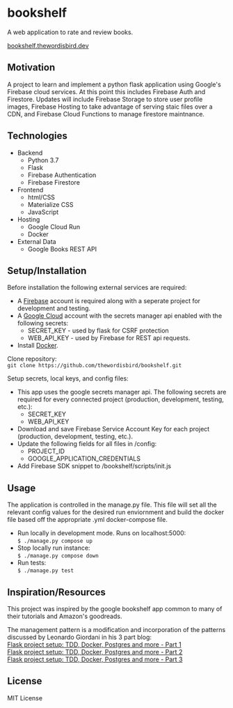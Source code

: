 # bookshelf
A web application to rate and review books.

[bookshelf.thewordisbird.dev](https://bookshelf.thewordisbird.dev)

## Motivation
A project to learn and implement a python flask application using Google's Firebase cloud services. At this point this includes Firebase Auth and Firestore. Updates will include Firebase Storage to store user profile images, Firebase Hosting to take advantage of serving staic files over a CDN, and Firebase Cloud Functions to manage firestore maintnance.

## Technologies
* Backend
    * Python 3.7
    * Flask
    * Firebase Authentication
    * Firebase Firestore
* Frontend
    * html/CSS
    * Materialize CSS
    * JavaScript 
* Hosting
    * Google Cloud Run
    * Docker
* External Data
    * Google Books REST API

## Setup/Installation
Before installation the following external services are required: 
* A [Firebase](https://firebase.google.com) account is required along with a seperate project for development and testing.
* A [Google Cloud](https://cloud.google.com) account with the secrets manager api enabled with the following secrets:
    * SECRET_KEY - used by flask for CSRF protection
    * WEB_API_KEY - used by Firebase for REST api requests.
* Install [Docker](https://docker.com).


Clone repository:    
    ```git clone https://github.com/thewordisbird/bookshelf.git```


Setup secrets, local keys, and config files:
* This app uses the google secrets manager api. The following secrets are required for every connected project (production, development, testing, etc.):
    * SECRET_KEY 
    * WEB_API_KEY
* Download and save Firebase Service Account Key for each project (production, development, testing, etc.).
* Update the following fields for all files in /config:
    * PROJECT_ID
    * GOOGLE_APPLICATION_CREDENTIALS
* Add Firebase SDK snippet to /bookshelf/scripts/init.js

## Usage
The application is controlled in the manage.py file. This file will set all the relevant config values for the desired run enviornment and build the docker file based off the appropriate .yml docker-compose file.
* Run locally in development mode. Runs on localhost:5000:       
    ```$ ./manage.py compose up```
* Stop locally run instance:    
    ```$ ./manage.py compose down```
* Run tests:    
    ```$ ./manage.py test```

## Inspiration/Resources
This project was inspired by the google bookshelf app common to many of their tutorials and Amazon's goodreads.

The management pattern is a modification and incorporation of the patterns discussed by Leonardo Giordani in his 3 part blog:    
[Flask project setup: TDD, Docker, Postgres and more - Part 1](https://www.thedigitalcatonline.com/blog/2020/07/05/flask-project-setup-tdd-docker-postgres-and-more-part-1/)    
[Flask project setup: TDD, Docker, Postgres and more - Part 2](https://www.thedigitalcatonline.com/blog/2020/07/06/flask-project-setup-tdd-docker-postgres-and-more-part-2/)    
[Flask project setup: TDD, Docker, Postgres and more - Part 3](https://www.thedigitalcatonline.com/blog/2020/07/07/flask-project-setup-tdd-docker-postgres-and-more-part-3/)

## License
MIT License


